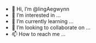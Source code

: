 - 👋 Hi, I’m @lingAegwynn
- 👀 I’m interested in ...
- 🌱 I’m currently learning ...
- 💞️ I’m looking to collaborate on ...
- 📫 How to reach me ...

<!---
lingAegwynn/lingAegwynn is a ✨ special ✨ repository because its `README.md` (this file) appears on your GitHub profile.
You can click the Preview link to take a look at your changes.
--->
